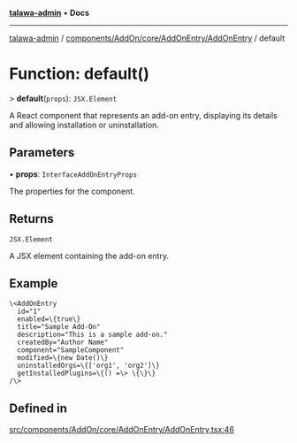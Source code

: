 [**talawa-admin**](../../../../../../README.md) • **Docs**

***

[talawa-admin](../../../../../../modules.md) / [components/AddOn/core/AddOnEntry/AddOnEntry](../README.md) / default

# Function: default()

\> **default**(`props`): `JSX.Element`

A React component that represents an add-on entry, displaying its details and allowing installation or uninstallation.

## Parameters

• **props**: `InterfaceAddOnEntryProps`

The properties for the component.

## Returns

`JSX.Element`

A JSX element containing the add-on entry.

## Example

```tsx
\<AddOnEntry
  id="1"
  enabled=\{true\}
  title="Sample Add-On"
  description="This is a sample add-on."
  createdBy="Author Name"
  component="SampleComponent"
  modified=\{new Date()\}
  uninstalledOrgs=\{['org1', 'org2']\}
  getInstalledPlugins=\{() =\> \{\}\}
/\>
```

## Defined in

[src/components/AddOn/core/AddOnEntry/AddOnEntry.tsx:46](https://github.com/PalisadoesFoundation/talawa-admin/blob/084ac7e92dede9766b77e75cf296f40165965140/src/components/AddOn/core/AddOnEntry/AddOnEntry.tsx#L46)
